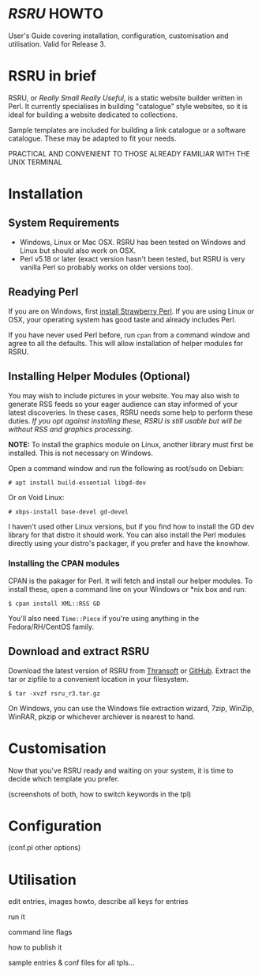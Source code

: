 _RSRU_ HOWTO
============

User's Guide covering installation, configuration, customisation and utilisation. Valid for Release 3.

# RSRU in brief

RSRU, or _Really Small Really Useful_, is a static website builder written in Perl.
It currently specialises in building "catalogue" style websites, so it is ideal for building a website dedicated to collections.

Sample templates are included for building a link catalogue or a software catalogue. These may be adapted to fit your needs.

PRACTICAL AND CONVENIENT TO THOSE ALREADY FAMILIAR WITH THE UNIX TERMINAL

# Installation

## System Requirements

- Windows, Linux or Mac OSX. RSRU has been tested on Windows and Linux but should also work on OSX.
- Perl v5.18 or later (exact version hasn't been tested, but RSRU is very vanilla Perl so probably works on older versions too).

## Readying Perl

If you are on Windows, first [install Strawberry Perl](https://strawberryperl.com/). If you are using Linux or OSX, your operating system has good taste and already includes Perl.

If you have never used Perl before, run `cpan` from a command window and agree to all the defaults. This will allow installation of helper modules for RSRU.

## Installing Helper Modules (Optional)

You may wish to include pictures in your website. You may also wish to generate RSS feeds so your eager audience can stay informed of your latest discoveries.
In these cases, RSRU needs some help to perform these duties. *If you opt against installing these, RSRU is still usable but will be without RSS and graphics processing.*

**NOTE:** To install the graphics module on Linux, another library must first be installed. This is not necessary on Windows.

Open a command window and run the following as root/sudo on Debian:

```
# apt install build-essential libgd-dev
```

Or on Void Linux:

```
# xbps-install base-devel gd-devel
```

I haven't used other Linux versions, but if you find how to install the GD dev library for that distro it should work. You can also install the Perl modules directly using your distro's packager, if you prefer and have the knowhow.

### Installing the CPAN modules

CPAN is the pakager for Perl. It will fetch and install our helper modules. To install these, open a command line on your Windows or \*nix box and run:

```
$ cpan install XML::RSS GD
```

You'll also need `Time::Piece` if you're using anything in the Fedora/RH/CentOS family.

## Download and extract RSRU

Download the latest version of RSRU from [Thransoft](https://soft.thran.uk) or [GitHub](https://github.com/lordfeck/rsru/releases). Extract the tar or zipfile to a convenient location in your filesystem.

```
$ tar -xvzf rsru_r3.tar.gz
```

On Windows, you can use the Windows file extraction wizard, 7zip, WinZip, WinRAR, pkzip or whichever archiever is nearest to hand.

# Customisation

Now that you've RSRU ready and waiting on your system, it is time to decide which template you prefer.

(screenshots of both, how to switch keywords in the tpl)

# Configuration

(conf.pl other options)

# Utilisation

edit entries, images howto, describe all keys for entries

run it

command line flags

how to publish it

sample entries & conf files for all tpls...
